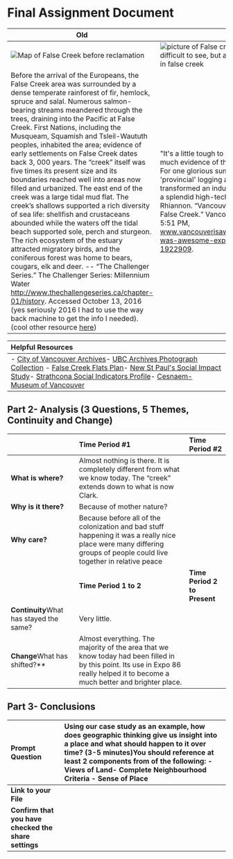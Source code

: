 # Final Assignment Document

| Old                                                          | mid                                                          | modern |
| ------------------------------------------------------------ | ------------------------------------------------------------ | ------ |
![Map of False Creek before reclamation](https://upload.wikimedia.org/wikipedia/commons/thumb/7/7a/1898_Van_Pan_Map.jpg/1920px-1898_Van_Pan_Map.jpg) | ![picture of False creek after it was filled in](https://searcharchives.vancouver.ca/uploads/r/null/5/5/d/55dbcb4323003439ffbb51034d63f136b9c468c39b186bfa018a76281c5cad31/9d474695-50a1-44f1-a2cc-cac900a0427a-CVA59-03.jpg) It's a bit difficult to see, but at the top you can see the filled in false creek |  ![image](https://user-images.githubusercontent.com/37968460/121600519-6f85a000-c9f9-11eb-82a5-ff5047ee82fb.png)|
|Before the arrival of the Europeans, the False Creek area was surrounded by a dense temperate rainforest of fir, hemlock, spruce and salal. Numerous salmon-bearing streams meandered through the trees, draining into the Pacific at False Creek. First Nations, including the Musqueam, Squamish and Tsleil-Waututh peoples, inhabited the area; evidence of early settlements on False Creek dates back 3, 000 years. The “creek” itself was five times its present size and its boundaries reached well into areas now filled and urbanized. The east end of the creek was a large tidal mud flat. The creek’s shallows supported a rich diversity of sea life: shellfish and crustaceans abounded while the waters off the tidal beach supported sole, perch and sturgeon. The rich ecosystem of the estuary attracted migratory birds, and the coniferous forest was home to bears, cougars, elk and deer. -- “The Challenger Series.” The Challenger Series: Millennium Water <http://www.thechallengeseries.ca/chapter-01/history>. Accessed October 13, 2016 (yes seriously 2016 I had to use the way back machine to get the info I needed). (cool other resource [here](https://web.archive.org/web/20141222100603/http://www.thechallengeseries.ca/wp/wp-content/uploads/2009/05/sefc_timeline.pdf)) |"It's a little tough to walk the old grounds and find much evidence of the fair today, but it happened. For one glorious summer, Vancouver, the dinky 'provincial' logging and mining finance city, had transformed an industrial waterfront wasteland into a splendid high-tech adventure-zone." Coppin, Rhiannon. “Vancouver Was Awesome: Expo '86 and False Creek.” Vancouver Is Awesome, 6 May 2011, 5:51 PM, www.vancouverisawesome.com/history/vancouver-was-awesome-expo-86-and-false-creek-1922909.   | The park offers something for everyone. The south end consists of two synthetic turf fields that are used for field hockey, soccer and ultimate, with a perimeter walking path. The fields are lit and are heavily used by the local community and for tournaments. The north end of the park consists of a playground, amphitheatre, lawn area, meadows, rain gardens, community plaza, covered multi-use park shelter and harvest bench. It is a venue for many neighbourhood events, and where art and environmental education can be demonstrated. Some areas of Trillium Park North (meadows, rain gardens) have been naturalized. This requires new approaches to design and maintenance. Naturalized areas are environmentally sustainable. They are not mowed, fertilized or irrigated and don't look like typical manicured parks. They include a diversity of plants, including native plants that provide habitat for bees and other pollinators, are used for producing weaving material, dyes and artwork, and create a learning environment for schoolchildren and the community. <https://covapp.vancouver.ca/ParkFinder/parkdetail.aspx?inparkid=245>

| Helpful Resources                                            |
| :----------------------------------------------------------- |
| - [City of Vancouver Archives](https://searcharchives.vancouver.ca/)- [UBC Archives Photograph Collection](https://open.library.ubc.ca/collections/arphotos) - [False Creek Flats Plan](https://drive.google.com/file/d/1j3Y8MCDkbwEc22dY3li5Vwzh1O0g6gZ7/view?usp=sharing)- [New St Paul's Social Impact Study](https://drive.google.com/file/d/1FFT7odTvu_xz9UMXBFW04N-Xn3OYoTyV/view?usp=sharing)- [Strathcona Social Indicators Profile](https://drive.google.com/file/d/1JCpo8f1uZdByx3dSK_x3LcA-TVwu7W_s/view?usp=sharing)-  [Cesnaem- Museum of Vancouver](https://museumofvancouver.ca/csnam-the-city-before-the-city)  |

## Part 2- Analysis (3 Questions, 5 Themes, Continuity and Change)

|                                                        | **Time Period #1**                                           | **Time Period #2**           |
| :----------------------------------------------------- | :----------------------------------------------------------- | :--------------------------- |
| **What is where?**                                     | Almost nothing is there. It is completely different from what we know today. The “creek” extends down to what is now Clark. |                              |
| **Why is it there?**                                   | Because of mother nature?                                    |                              |
| **Why care?**                                          | Because before all of the colonization and bad stuff happening it was a really nice place were many differing groups of people could live together in relative peace |                              |
|                                                        | **Time Period 1 to 2**                                       | **Time Period 2 to Present** |
| **Continuity**What has stayed the same?  | Very little.                                                 |                              |
| **Change**What has shifted?**            | Almost everything. The majority of the area that we know today had been filled in by this point. Its use in Expo 86 really helped it to become a much better and brighter place. |                              |

## Part 3- Conclusions

| **Prompt Question**                                  | Using our case study as an example, how does geographic thinking give us insight into a place and what should happen to it over time? (3-5 minutes)You should reference at least 2 components from  of the following: - Views of Land- Complete Neighbourhood Criteria - Sense of Place |
| :--------------------------------------------------- | :----------------------------------------------------------- |
| **Link to your File**                                |                                                              |
| **Confirm that you have checked the share settings** |                                                              |
